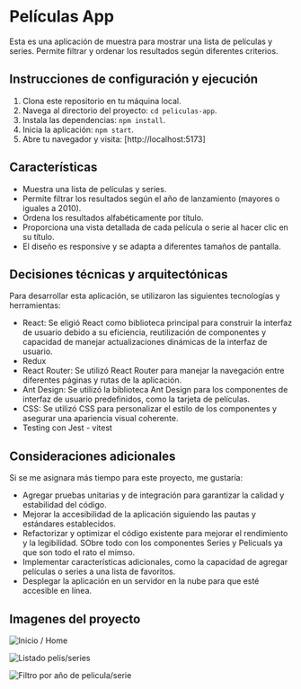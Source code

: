 # Películas App


Esta es una aplicación de muestra para mostrar una lista de películas y series. Permite filtrar y ordenar los resultados según diferentes criterios.



## Instrucciones de configuración y ejecución

1. Clona este repositorio en tu máquina local.
2. Navega al directorio del proyecto: `cd peliculas-app`.
3. Instala las dependencias: `npm install`.
4. Inicia la aplicación: `npm start`.
5. Abre tu navegador y visita: [http://localhost:5173]

## Características

- Muestra una lista de películas y series.
- Permite filtrar los resultados según el año de lanzamiento (mayores o iguales a 2010).
- Ordena los resultados alfabéticamente por título.
- Proporciona una vista detallada de cada película o serie al hacer clic en su título.
- El diseño es responsive y se adapta a diferentes tamaños de pantalla.

## Decisiones técnicas y arquitectónicas

Para desarrollar esta aplicación, se utilizaron las siguientes tecnologías y herramientas:

- React: Se eligió React como biblioteca principal para construir la interfaz de usuario debido a su eficiencia, reutilización de componentes y capacidad de manejar actualizaciones dinámicas de la interfaz de usuario.
- Redux
- React Router: Se utilizó React Router para manejar la navegación entre diferentes páginas y rutas de la aplicación.
- Ant Design: Se utilizó la biblioteca Ant Design para los componentes de interfaz de usuario predefinidos, como la tarjeta de películas.
- CSS: Se utilizó CSS para personalizar el estilo de los componentes y asegurar una apariencia visual coherente.
- Testing con Jest - vitest


## Consideraciones adicionales

Si se me asignara más tiempo para este proyecto, me gustaría:

- Agregar pruebas unitarias y de integración para garantizar la calidad y estabilidad del código.
- Mejorar la accesibilidad de la aplicación siguiendo las pautas y estándares establecidos.
- Refactorizar y optimizar el código existente para mejorar el rendimiento y la legibilidad. SObre todo con los componentes Series y Pelicuals ya que son todo el rato el mimso.
- Implementar características adicionales, como la capacidad de agregar películas o series a una lista de favoritos.
- Desplegar la aplicación en un servidor en la nube para que esté accesible en línea.

## Imagenes del proyecto
![Inicio / Home ](https://github.com/edmondhillary/prueba-react/assets/114432145/8ef1d380-98b1-4cd8-8654-28d0eb62d6c0)

![Listado pelis/series](https://github.com/edmondhillary/prueba-react/assets/114432145/481d6809-0b89-4dfe-aca0-b7ef2091b57e)

![Filtro por año de pelicula/serie  ](https://github.com/edmondhillary/prueba-react/assets/114432145/fab50caa-c8a4-4eee-a8f6-7cc965be79b9)

